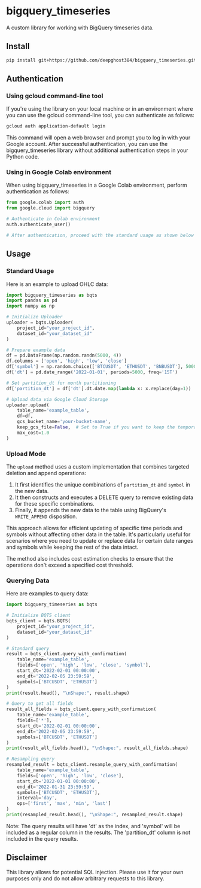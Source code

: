 # bigquery_timeseries

A custom library for working with BigQuery timeseries data.

## Install

```bash
pip install git+https://github.com/deepghost384/bigquery_timeseries.git -U
```

## Authentication

### Using gcloud command-line tool

If you're using the library on your local machine or in an environment where you can use the gcloud command-line tool, you can authenticate as follows:

```bash
gcloud auth application-default login
```

This command will open a web browser and prompt you to log in with your Google account. After successful authentication, you can use the bigquery_timeseries library without additional authentication steps in your Python code.

### Using in Google Colab environment

When using bigquery_timeseries in a Google Colab environment, perform authentication as follows:

```python
from google.colab import auth
from google.cloud import bigquery

# Authenticate in Colab environment
auth.authenticate_user()

# After authentication, proceed with the standard usage as shown below
```

## Usage

### Standard Usage

Here is an example to upload OHLC data:

```python
import bigquery_timeseries as bqts
import pandas as pd
import numpy as np

# Initialize Uploader
uploader = bqts.Uploader(
    project_id="your_project_id",
    dataset_id="your_dataset_id"
)

# Prepare example data
df = pd.DataFrame(np.random.randn(5000, 4))
df.columns = ['open', 'high', 'low', 'close']
df['symbol'] = np.random.choice(['BTCUSDT', 'ETHUSDT', 'BNBUSDT'], 5000)
df['dt'] = pd.date_range('2022-01-01', periods=5000, freq='15T')

# Set partition_dt for month partitioning
df['partition_dt'] = df['dt'].dt.date.map(lambda x: x.replace(day=1))

# Upload data via Google Cloud Storage
uploader.upload(
    table_name='example_table',
    df=df,
    gcs_bucket_name='your-bucket-name',
    keep_gcs_file=False,  # Set to True if you want to keep the temporary file in GCS
    max_cost=1.0
)
```

### Upload Mode

The `upload` method uses a custom implementation that combines targeted deletion and append operations:

1. It first identifies the unique combinations of `partition_dt` and `symbol` in the new data.
2. It then constructs and executes a DELETE query to remove existing data for these specific combinations.
3. Finally, it appends the new data to the table using BigQuery's `WRITE_APPEND` disposition.

This approach allows for efficient updating of specific time periods and symbols without affecting other data in the table. It's particularly useful for scenarios where you need to update or replace data for certain date ranges and symbols while keeping the rest of the data intact.

The method also includes cost estimation checks to ensure that the operations don't exceed a specified cost threshold.

### Querying Data

Here are examples to query data:

```python
import bigquery_timeseries as bqts

# Initialize BQTS client
bqts_client = bqts.BQTS(
    project_id="your_project_id",
    dataset_id="your_dataset_id"
)

# Standard query
result = bqts_client.query_with_confirmation(
    table_name='example_table',
    fields=['open', 'high', 'low', 'close', 'symbol'],
    start_dt='2022-02-01 00:00:00',
    end_dt='2022-02-05 23:59:59',
    symbols=['BTCUSDT', 'ETHUSDT']
)
print(result.head(), "\nShape:", result.shape)

# Query to get all fields
result_all_fields = bqts_client.query_with_confirmation(
    table_name='example_table',
    fields=['*'],
    start_dt='2022-02-01 00:00:00',
    end_dt='2022-02-05 23:59:59',
    symbols=['BTCUSDT', 'ETHUSDT']
)
print(result_all_fields.head(), "\nShape:", result_all_fields.shape)

# Resampling query
resampled_result = bqts_client.resample_query_with_confirmation(
    table_name='example_table',
    fields=['open', 'high', 'low', 'close'],
    start_dt='2022-01-01 00:00:00',
    end_dt='2022-01-31 23:59:59',
    symbols=['BTCUSDT', 'ETHUSDT'],
    interval='day',
    ops=['first', 'max', 'min', 'last']
)
print(resampled_result.head(), "\nShape:", resampled_result.shape)
```

Note: The query results will have 'dt' as the index, and 'symbol' will be included as a regular column in the results. The 'partition_dt' column is not included in the query results.

## Disclaimer

This library allows for potential SQL injection. Please use it for your own purposes only and do not allow arbitrary requests to this library.